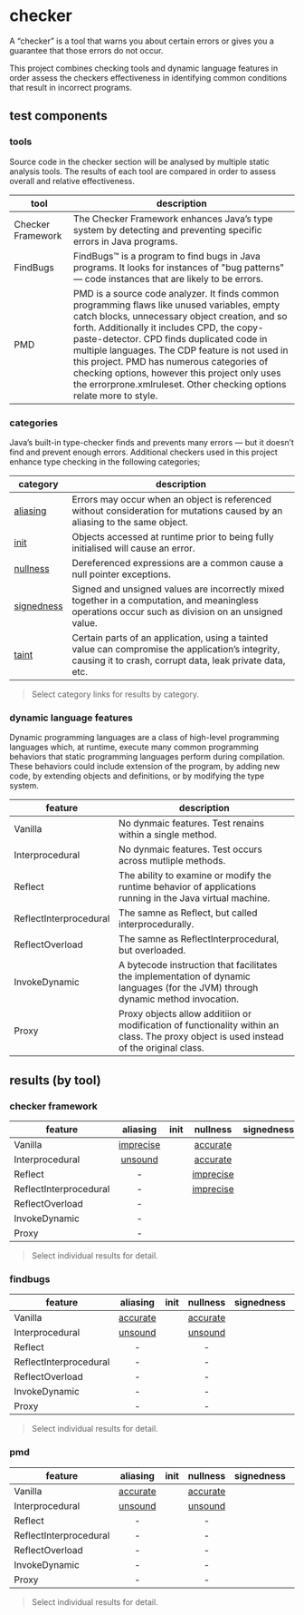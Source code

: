 # checker
A “checker” is a tool that warns you about certain errors or gives you a guarantee that 
those errors do not occur.

This project combines checking tools and dynamic language features in order assess the checkers effectiveness in identifying common conditions that result in incorrect programs.

## test components

### tools
Source code in the checker section will be analysed by multiple static analysis tools. The results 
of each tool are compared in order to assess overall and relative effectiveness.

| tool | description |
| --- | --- |
| Checker Framework | The Checker Framework enhances Java’s type system by detecting and preventing specific errors in Java programs. |
| FindBugs | FindBugs™ is a program to find bugs in Java programs. It looks for instances of "bug patterns" — code instances that are likely to be errors. |
| PMD | PMD is a source code analyzer. It finds common programming flaws like unused variables, empty catch blocks, unnecessary object creation, and so forth. Additionally it includes CPD, the copy-paste-detector. CPD finds duplicated code in multiple languages. The CDP feature is not used in this project. PMD has numerous categories of checking options, however this project only uses the errorprone.xmlruleset. Other checking options relate more to style. |

### categories

 Java’s built-in type-checker finds and prevents many errors — but it doesn’t find and prevent enough errors. Additional checkers used in this project enhance type checking in the following categories;

| category | description |
| --- | --- |
| [aliasing](https://github.com/michaelemery/staticanalysis/tree/master/checker/aliasing) | Errors may occur when an object is referenced without consideration for mutations caused by an aliasing to the same object. |
| [init](https://github.com/michaelemery/staticanalysis/tree/master/checker/init)| Objects accessed at runtime prior to being fully initialised will cause an error. |
| [nullness](https://github.com/michaelemery/staticanalysis/tree/master/checker/nullness)| Dereferenced expressions are a common cause a null pointer exceptions. |
| [signedness](https://github.com/michaelemery/staticanalysis/tree/master/checker/signedness)|Signed and unsigned values are incorrectly mixed together in a computation, and meaningless operations occur such as division on an unsigned value. |
| [taint](https://github.com/michaelemery/staticanalysis/tree/master/checker/taint)  | Certain parts of an application, using a tainted value can compromise the application’s integrity, causing it to crash, corrupt data, leak private data, etc. |

> Select category links for results by category.

### dynamic language features
Dynamic programming languages are a class of high-level programming languages which, at runtime, execute many common programming behaviors that static programming languages perform during compilation. These behaviors could include extension of the program, by adding new code, by extending objects and definitions, or by modifying the type system. 

| feature | description |
| --- | --- |
| Vanilla | No dynmaic features. Test renains within a single method. |
| Interprocedural | No dynmaic features. Test occurs across mutliple methods. |
| Reflect | The ability to examine or modify the runtime behavior of applications running in the Java virtual machine. |
| ReflectInterprocedural | The samne as Reflect, but called interprocedurally. |
| ReflectOverload | The samne as ReflectInterprocedural, but overloaded. |
| InvokeDynamic | A bytecode instruction that facilitates the implementation of dynamic languages (for the JVM) through dynamic method invocation. |
| Proxy | Proxy objects allow additiion or modification of functionality within an class. The proxy object is used instead of the original class. |

## results (by tool)

### checker framework

| feature | aliasing | init | nullness | signedness | taint |
| --- | :---: | :---: | :---: | :---: | :---: |
| Vanilla | [imprecise](https://github.com/michaelemery/staticanalysis/blob/master/checker/aliasing/checkerframework.md#vanilla) |  | [accurate](https://github.com/michaelemery/staticanalysis/blob/master/checker/nullness/checkerframework.md#vanilla)  |  |  |
| Interprocedural | [unsound](https://github.com/michaelemery/staticanalysis/blob/master/checker/aliasing/checkerframework.md#reflect) |  | [accurate](https://github.com/michaelemery/staticanalysis/blob/master/checker/nullness/checkerframework.md#interprocedural) |  |  |
| Reflect | - |  | [imprecise](https://github.com/michaelemery/staticanalysis/blob/master/checker/nullness/checkerframework.md#reflect)  |  |  |
| ReflectInterprocedural | - |  | [imprecise](https://github.com/michaelemery/staticanalysis/blob/master/checker/nullness/checkerframework.md#reflectinterprocedural) |  |  |
| ReflectOverload | - |  |  |  |  |
| InvokeDynamic | - |  |  |  |  |
| Proxy | - |  |  |  |  |

> Select individual results for detail.

### findbugs

| feature | aliasing | init | nullness | signedness | taint |
| --- | :---: | :---: | :---: | :---: | :---: |
| Vanilla | [accurate](https://github.com/michaelemery/staticanalysis/blob/master/checker/aliasing/findbugs.md#vanilla) |  | [accurate](https://github.com/michaelemery/staticanalysis/blob/master/checker/nullness/findbugs.md#vanilla)  |  |  |
| Interprocedural | [unsound](https://github.com/michaelemery/staticanalysis/blob/master/checker/aliasing/findbugs.md#interprocedural) |  | [unsound](https://github.com/michaelemery/staticanalysis/blob/master/checker/nullness/findbugs.md#interprocedural) |  |  |
| Reflect | - |  | - |  |  |
| ReflectInterprocedural | - |  | - |  |  |
| ReflectOverload | - |  | - |  |  |
| InvokeDynamic | - |  | - |  |  |
| Proxy | - |  | - |  |  |

> Select individual results for detail.

### pmd

| feature | aliasing | init | nullness | signedness | taint |
| --- | :---: | :---: | :---: | :---: | :---: |
| Vanilla | [accurate](https://github.com/michaelemery/staticanalysis/blob/master/checker/aliasing/pmd.md#vanilla) |  | [accurate](https://github.com/michaelemery/staticanalysis/blob/master/checker/nullness/pmd.md#vanilla) |  |  |
| Interprocedural | [unsound](https://github.com/michaelemery/staticanalysis/blob/master/checker/aliasing/pmd.md#interprocedural) |  | [unsound](https://github.com/michaelemery/staticanalysis/blob/master/checker/nullness/pmd.md#interprocedural) |  |  |
| Reflect | - |  | - |  |  |
| ReflectInterprocedural | - |  | - |  |  |
| ReflectOverload | - |  | - |  |  |
| InvokeDynamic | - |  | - |  |  |
| Proxy | - |  | - |  |  |

> Select individual results for detail.
